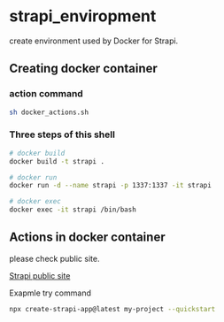 # strapi_enviropment
create environment used by Docker for Strapi.


## Creating docker container 

### action command 

```sh
sh docker_actions.sh
```

### Three steps of this shell

```sh
# docker build
docker build -t strapi .

# docker run
docker run -d --name strapi -p 1337:1337 -it strapi

# docker exec
docker exec -it strapi /bin/bash
```

## Actions in docker container

please check public site.

[Strapi public site](https://docs.strapi.io/dev-docs/quick-start#_1-install-strapi-and-create-a-new-project)


Exapmle try command

```sh
npx create-strapi-app@latest my-project --quickstart
```